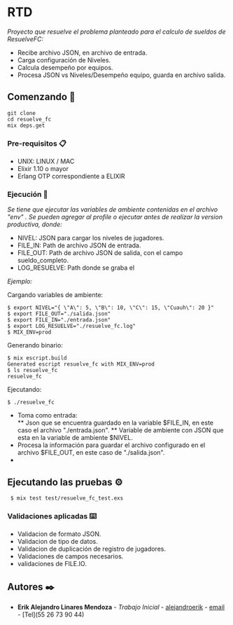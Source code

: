 # RTD

_Proyecto que resuelve el problema planteado para el calculo de sueldos de ResuelveFC:_ 
* Recibe archivo JSON, en archivo de entrada.
* Carga configuración de Niveles. 
* Calcula desempeño por equipos.
* Procesa JSON vs Niveles/Desempeño equipo, guarda en archivo salida. 
  
 

## Comenzando 🚀

```
git clone 
cd resuelve_fc
mix deps.get
```



### Pre-requisitos 📋

* UNIX: LINUX / MAC
* Elixir 1.10 o mayor
* Erlang OTP  correspondiente a ELIXIR

### Ejecución 🔧

_Se tiene que ejecutar las variables de ambiente contenidas en el archivo "env" . Se pueden agregar al profile o ejecutar antes de realizar la version productiva, donde:_
    
*  NIVEL: JSON para cargar los niveles de jugadores.
*  FILE_IN: Path de archivo JSON de entrada. 
*  FILE_OUT: Path de archivo JSON de salida, con el campo sueldo_completo.
*  LOG_RESUELVE: Path donde se graba el 

_Ejemplo:_
 
Cargando variables de ambiente:
```
$ export NIVEL="{ \"A\": 5, \"B\": 10, \"C\": 15, \"Cuauh\": 20 }"
$ export FILE_OUT="./salida.json"
$ export FILE_IN="./entrada.json"
$ export LOG_RESUELVE="./resuelve_fc.log"
$ MIX_ENV=prod
```

Generando binario:

```
$ mix escript.build
Generated escript resuelve_fc with MIX_ENV=prod
$ ls resuelve_fc
resuelve_fc 
```

Ejecutando: 

```
$ ./resuelve_fc

```

* Toma como entrada:  
 ** Json que se encuentra guardado en la variable $FILE_IN, en este caso el archivo "./entrada.json".
 ** Variable de ambiente con JSON que esta en la variable de ambiente $NIVEL.
* Procesa la información para guardar el archivo configurado en el archivo $FILE_OUT, en este caso de "./salida.json".
* 


## Ejecutando las pruebas ⚙️
```
 $ mix test test/resuelve_fc_test.exs
```


### Validaciones aplicadas ⌨️

* Validacion de formato JSON. 
* Validacion de tipo de datos. 
* Validacion de duplicación de registro de jugadores. 
* Validaciones de campos necesarios. 
* validaciones de FILE.IO.  



## Autores ✒️


* **Erik Alejandro Linares Mendoza** - *Trabajo Inicial* - [alejandroerik](https://github.com/alejandroerik/ale8583) - [email](erik.linares@gmail.com) - [Tel](55 26 73 90 44)


